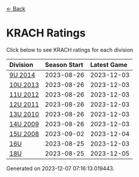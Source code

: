 [<- Back](../readme.md)
# KRACH Ratings
Click below to see KRACH ratings for each division

| Division | Season Start | Latest Game |
| :-- | :-- | :-- |
| [9U 2014](9U-2014-ratings.md) | 2023-08-26 | 2023-12-03 |
| [10U 2013](10U-2013-ratings.md) | 2023-08-26 | 2023-12-03 |
| [11U 2012](11U-2012-ratings.md) | 2023-08-26 | 2023-12-03 |
| [12U 2011](12U-2011-ratings.md) | 2023-08-26 | 2023-12-03 |
| [13U 2010](13U-2010-ratings.md) | 2023-08-26 | 2023-12-03 |
| [14U 2009](14U-2009-ratings.md) | 2023-08-26 | 2023-12-03 |
| [15U 2008](15U-2008-ratings.md) | 2023-09-02 | 2023-12-04 |
| [16U](16U-ratings.md) | 2023-08-25 | 2023-12-03 |
| [18U](18U-ratings.md) | 2023-08-25 | 2023-12-05 |

Generated on 2023-12-07 07:16:13.019443.
